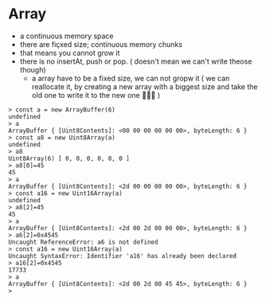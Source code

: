 # Array
- a continuous memory space
- there are fiçxed size; continuous memory chunks
- that means you cannot grow it
- there is no insertAt, push or pop. ( doesn't mean we can't write theose though)
  - a array have to be a fixed size, we can not gropw it ( we can reallocate it,   by creating a new array with a biggest size and take the old one to write it to the new one 🙆🏾‍♂️ )

```
> const a = new ArrayBuffer(6)
undefined
> a
ArrayBuffer { [Uint8Contents]: <00 00 00 00 00 00>, byteLength: 6 }
> const a8 = new Uint8Array(a)
undefined
> a8
Uint8Array(6) [ 0, 0, 0, 0, 0, 0 ]
> a8[0]=45
45
> a
ArrayBuffer { [Uint8Contents]: <2d 00 00 00 00 00>, byteLength: 6 }
> const a16 = new Uint16Array(a)
undefined
> a8[2]=45
45
> a
ArrayBuffer { [Uint8Contents]: <2d 00 2d 00 00 00>, byteLength: 6 }
> a6[2]=0x4545
Uncaught ReferenceError: a6 is not defined
> const a16 = new Uint16Array(a)
Uncaught SyntaxError: Identifier 'a16' has already been declared
> a16[2]=0x4545
17733
> a
ArrayBuffer { [Uint8Contents]: <2d 00 2d 00 45 45>, byteLength: 6 }
>
```